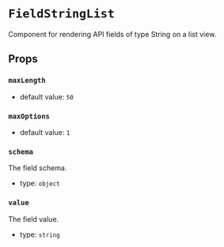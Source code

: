 `FieldStringList`
=================

Component for rendering API fields of type String on a list view.

Props
-----

### `maxLength`

- default value: `50`


### `maxOptions`

- default value: `1`


### `schema`

The field schema.

- type: `object`


### `value`

The field value.

- type: `string`

